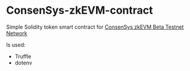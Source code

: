 
# ConsenSys-zkEVM-contract

Simple Solidity token smart contract for [ConsenSys zkEVM Beta Testnet Network](https://docs.zkevm.consensys.net/overview)

Is used:
* Truffle
* dotenv
